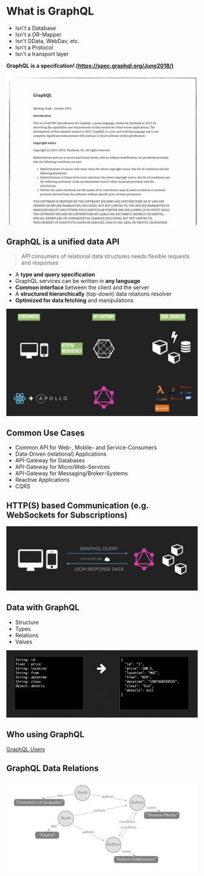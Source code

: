 # What is GraphQL

- Isn't a Database
- Isn't a OR-Mapper
- Isn't OData, WebDav, etc.
- Isn't a Protocol
- Isn't a transport layer

**GraphQL is a specifcation! (https://spec.graphql.org/June2018/)**

![GraphQL is a Specification](graphql-is-a-spec.png)



## GraphQL is a unified data API

> API consumers of relational data structures needs flexible requests and responses

- A **type and query specification**
- GraphQL services can be written in **any language**
- **Common interface** between the client and the server
- A **structured hierarchically** (top-down) data relations resolver
- **Optimized for data fetching** and manipulations

![GraphQL is a unified data API](graphql-unified-data-api.png)

## Common Use Cases

- Common API for Web-, Mobile- and Service-Consumers
- Data-Driven (relational) Applications
- API-Gateway for Databases
- API-Gateway for Micro/Web-Services
- API-Gateway for Messaging/Broker-Systems
- Reactive Applications
- CQRS

## HTTP(S) based Communication (e.g. WebSockets for Subscriptions)

![HTTP based communication](http-request.png)

## Data with GraphQL

- Structure
- Types
- Relations
- Values

![GraphQL data](graphql-data.png)

## Who using GraphQL

[GraphQL Users](http://graphql.org/users/)

## GraphQL Data Relations

![Data Relations](data-relations.png)